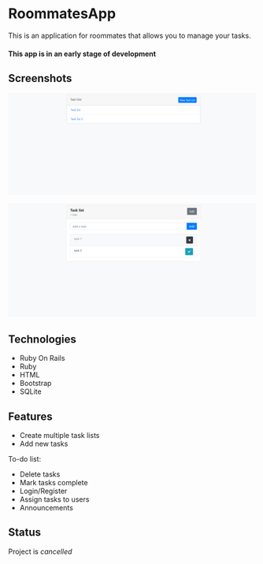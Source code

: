 # RoommatesApp
This is an application for roommates that allows you to manage your tasks.

#### This app is in an early stage of development

## Screenshots
![Task lists](./img/task_lists.PNG)

![Task list](./img/task_list.PNG)

## Technologies
* Ruby On Rails
* Ruby
* HTML
* Bootstrap
* SQLite

## Features
* Create multiple task lists
* Add new tasks

To-do list:
* Delete tasks
* Mark tasks complete
* Login/Register
* Assign tasks to users
* Announcements

## Status

Project is _cancelled_
